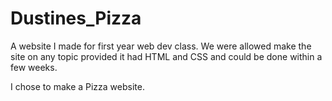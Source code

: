 # Dustines_Pizza

A website I made for first year web dev class. We were allowed make the site on any topic provided it had HTML and CSS and could be done within a few weeks.

I chose to make a Pizza website.
